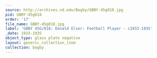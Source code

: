 ```yaml
---
source: http://archives.nd.edu/Bagby/GBBY-45g018.jpg
pid: GBBY-45g018
order: '17'
file_name: GBBY-45g018.jpg
label: 'GBBY 45G/018: Donald Elser: Football Player - c1933-1935'
_date: 1933-1935
object_type: glass plate negative
layout: generic_collection_item
collection: bagby
---
```

